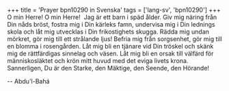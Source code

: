 +++
title = 'Prayer bpn10290 in Svenska'
tags = ['lang-sv', 'bpn10290']
+++
O min Herre! O min Herre!  Jag är ett barn i späd ålder. Giv mig näring från Din nåds bröst, fostra mig i Din kärleks famn, undervisa mig i Din lednings skola och låt mig utvecklas i Din frikostighets skugga. Rädda mig undan mörkret, gör mig till ett strålande ljus! Befria mig från sorgsenhet, gör mig till en blomma i rosengården. Låt mig bli en tjänare vid Din tröskel och skänk mig de rättfärdigas sinnelag och väsen. Låt mig bli en orsak till välfärd för människosläktet och krön mitt huvud med det eviga livets krona.
Sannerligen, Du är den Starke, den Mäktige, den Seende, den Hörande!

-- Abdu'l-Bahá
